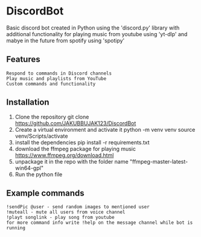 # DiscordBot
Basic discord bot created in Python using the 'discord.py' library with additional functionality for playing music from youtube using 'yt-dlp' and mabye in the future from spotify using 'spotipy'

## Features
    Respond to commands in Discord channels
    Play music and playlists from YouTube
    Custom commands and functionality

## Installation
1. Clone the repository
    git clone https://github.com/JAKUBBUJAK123/DiscordBot
2. Create a virtual environment and activate it
    python -m venv venv
    source venv/Scripts/activate
3. install the dependencies
   pip install -r requirements.txt
4. download the ffmpeg package for playing music https://www.ffmpeg.org/download.html
5. unpackage it in the repo with the folder name "ffmpeg-master-latest-win64-gpl"
6. Run the python file

## Example commands
    !sendPic @user - send random images to mentioned user
    !muteall - mute all users from voice channel
    !playt songlink - play song from youtube
    for more command info write !help on the message channel while bot is running 
    
